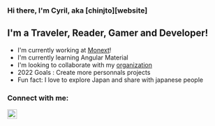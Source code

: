 ### Hi there, I'm Cyril, aka [chinjto][website]

## I'm a Traveler, Reader, Gamer and Developer!
- I'm currently working at [Monext][monext]!
- I'm currently learning Angular Material
- I'm looking to collaborate with my [organization][repotako]
- 2022 Goals : Create more personnals projects
- Fun fact: I love to explore Japan and share with japanese people

### Connect with me:
[<img align="left" alt="chinjto | LinkedIn" width="22px" src="https://cdn.jsdelivr.net/npm/simple-icons@v3/icons/linkedin.svg" />][linkedin]

[monext]: https://www.monext.fr/
[repotako]: https://github.com/takoyadev
[linkedin]: https://www.linkedin.com/in/cyrildefaye/
